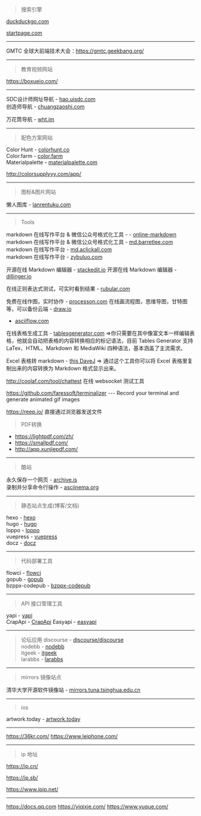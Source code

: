 > 搜索引擎

[duckduckgo.com](https://duckduckgo.com/)

[startpage.com](https://www.startpage.com/)

---

GMTC 全球大前端技术大会：https://gmtc.geekbang.org/

---
> 教育视频网站

https://boxueio.com/

---

SDC设计师网址导航 - [hao.uisdc.com](https://hao.uisdc.com/)  
创造师导航 - [chuangzaoshi.com](http://chuangzaoshi.com/)  


万花筒导航 - [wht.im](https://wht.im/)

---

> 配色方案网站

Color Hunt - [colorhunt.co](http://www.colorhunt.co/)  
Color.farm - [color.farm](http://color.farm/)  
Materialpalette - [materialpalette.com](https://www.materialpalette.com/)  

http://colorsupplyyy.com/app/

---

> 图标&图片网站

懒人图库 - [lanrentuku.com](http://www.lanrentuku.com/)  

---

> Tools

markdown 在线写作平台 & 微信公众号格式化工具 -  - [online-markdown](http://blog.didispace.com/tools/online-markdown/)  
markdown 在线写作平台 & 微信公众号格式化工具 - [md.barretlee.com](http://md.barretlee.com/)  
markdown 在线写作平台 - [md.aclickall.com](http://md.aclickall.com/)  
markdown 在线写作平台 - [zybuluo.com](https://www.zybuluo.com/)  

开源在线 Markdown 编辑器 - [stackedit.io](https://stackedit.io/)
开源在线 Markdown 编辑器 - [dillinger.io](https://dillinger.io/)

在线正则表达式测试，可实时看到结果 - [rubular.com](http://rubular.com/)   

免费在线作图，实时协作 - [processon.com](https://www.processon.com/)
在线画流程图，思维导图，甘特图等，可以备份云端 - [draw.io](https://www.draw.io/ )  
 - [asciiflow.com](http://asciiflow.com/)

在线表格生成工具 - [tablesgenerator.com](https://www.tablesgenerator.com/) =>你只需要在其中像富文本一样编辑表格，他就会自动把表格的内容转换相应的标记语法，目前 Tables Generator 支持 LaTex、HTML、Markdown 和 MediaWiki 四种语法，基本涵盖了主流需求。

Excel 表格转 markdown - [this DaveJ](http://thisdavej.com/copy-table-in-excel-and-paste-as-a-markdown-table/) => 通过这个工具你可以将 Excel 表格里复制出来的内容转换为 Markdown 格式显示出来。



http://coolaf.com/tool/chattest 在线 websocket 测试工具

https://github.com/faressoft/terminalizer  --- Record your terminal and generate animated gif images



https://reep.io/ 直接通过浏览器发送文件



> PDF转换

* https://lightpdf.com/zh/
* https://smallpdf.com/
* http://app.xunjiepdf.com/

---

> 酷站

永久保存一个网页 - [archive.is](http://archive.is/)   
录制并分享命令行操作 - [asciinema.org](https://asciinema.org/)    

---

> 静态站点生成(博客/文档)

hexo - [hexo](https://hexo.io/)  
hugo - [hugo](https://gohugo.io/)  
loppo - [loppo](https://github.com/ruanyf/loppo)  
vuepress - [vuepress](https://github.com/vuejs/vuepress)  
docz - [docz](https://github.com/pedronauck/docz)  

---

> 代码部署工具

flowci - [flowci](https://github.com/FlowCI/flow-platform)  
gopub - [gopub](https://github.com/linclin/gopub)  
bzppx-codepub - [bzppx-codepub](https://github.com/bzppx/bzppx-codepub)  

---

> API 接口管理工具

yapi - [yapi](https://yapi.ymfe.org/)  
CrapApi - [CrapApi](http://api.crap.cn/)
Easyapi - [easyapi](https://www.easyapi.com/)

---

> 论坛应用
discourse - [discourse/discourse](https://github.com/discourse/discourse)  
nodebb - [nodebb](https://nodebb.org/)  
itgeek - [itgeek](https://github.com/ecdiy/itgeek)  
larabbs - [larabbs](https://github.com/summerblue/larabbs)  

---

> mirrors 镜像站点

清华大学开源软件镜像站 - [mirrors.tuna.tsinghua.edu.cn](https://mirrors.tuna.tsinghua.edu.cn/)  

---

> ios

artwork.today - [artwork.today](http://artwork.today/)

---

https://36kr.com/
https://www.leiphone.com/


---

> ip 地址

https://ip.cn/

https://ip.sb/

https://www.ipip.net/


---


https://docs.qq.com
https://yiqixie.com/
https://www.yuque.com/
